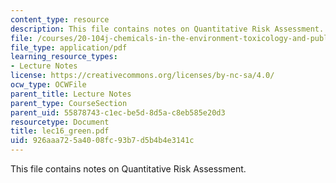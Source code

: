 ```yaml
---
content_type: resource
description: This file contains notes on Quantitative Risk Assessment.
file: /courses/20-104j-chemicals-in-the-environment-toxicology-and-public-health-be-104j-spring-2005/926aaa725a4008fc93b7d5b4b4e3141c_lec16_green.pdf
file_type: application/pdf
learning_resource_types:
- Lecture Notes
license: https://creativecommons.org/licenses/by-nc-sa/4.0/
ocw_type: OCWFile
parent_title: Lecture Notes
parent_type: CourseSection
parent_uid: 55878743-c1ec-be5d-8d5a-c8eb585e20d3
resourcetype: Document
title: lec16_green.pdf
uid: 926aaa72-5a40-08fc-93b7-d5b4b4e3141c
---
```

This file contains notes on Quantitative Risk Assessment.